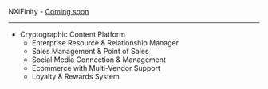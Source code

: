 NXiFinity - [Coming soon]()

--------------------------------------
- Cryptographic Content Platform
  - Enterprise Resource & Relationship Manager
  - Sales Management & Point of Sales
  - Social Media Connection & Management
  - Ecommerce with Multi-Vendor Support
  - Loyalty & Rewards System

<!---
NXiFinity/NXiFinity is a ✨ special ✨ repository because its `README.md` (this file) appears on your GitHub profile.
You can click the Preview link to take a look at your changes.
--->
